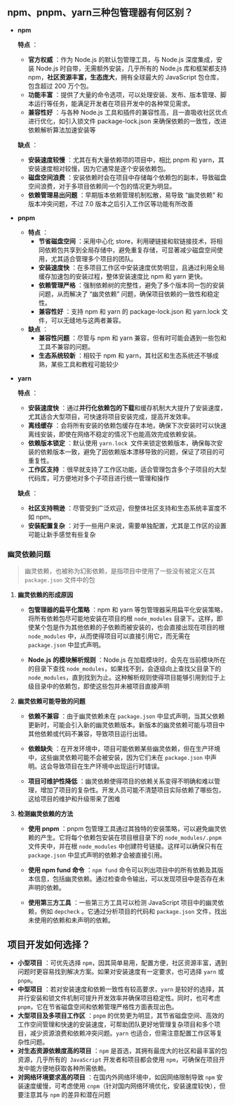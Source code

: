 ## npm、pnpm、yarn三种包管理器有何区别？

* **npm**

  **特点** ：

  - **官方权威** ：作为 Node.js 的默认包管理工具，与 Node.js 深度集成，安装 Node.js 时自带，无需额外安装，几乎所有的 Node.js 库和框架都支持 npm，**社区资源丰富，生态庞大**，拥有全球最大的 JavaScript 包仓库，包含超过 200 万个包。
  - **功能丰富** ：提供了大量的命令选项，可以处理安装、发布、版本管理、脚本运行等任务，能满足开发者在项目开发中的各种常见需求。
  - **兼容性好** ：与各种 Node.js 工具和插件的兼容性高，且一直吸收社区优点进行优化，如引入锁文件 package-lock.json 来确保依赖的一致性，改进依赖解析算法加速安装等

  **缺点** ：

  - **安装速度较慢** ：尤其在有大量依赖项的项目中，相比 pnpm 和 yarn，其安装速度相对较慢，因为它通常是逐个安装依赖包。
  - **磁盘空间浪费** ：安装依赖时会在项目中存储每个依赖包的副本，导致磁盘空间浪费，对于多项目依赖同一个包的情况更为明显。
  - **依赖管理易出问题** ：早期版本依赖管理机制松散，易导致 “幽灵依赖” 和版本冲突问题，不过 7.0 版本之后引入工作区等功能有所改善

* **pnpm**

  - **特点** ：
    - **节省磁盘空间** ：采用中心化 store，利用硬链接和软链接技术，将相同依赖包共享到全局存储中，避免重复存储，可显著减少磁盘空间使用，尤其适合管理多个项目的团队。
    - **安装速度快** ：在多项目工作区中安装速度优势明显，且通过利用全局缓存加速包的安装过程，整体安装速度比 npm 和 yarn 更快。
    - **依赖管理严格** ：强制依赖树的完整性，避免了多个版本同一包的安装问题，从而解决了 “幽灵依赖” 问题，确保项目依赖的一致性和稳定性。
    - **兼容性好** ：支持 npm 和 yarn 的 package-lock.json 和 yarn.lock 文件，可以无缝地与这两者兼容。
  - **缺点** ：
    - **兼容性问题** ：尽管与 npm 和 yarn 兼容，但有时可能会遇到一些包和工具不兼容的问题。
    - **生态系统较新** ：相较于 npm 和 yarn，其社区和生态系统还不够成熟，某些工具和教程可能较少

* **yarn**

  **特点** ：

  - **安装速度快** ：通过**并行化依赖包的下载**和缓存机制大大提升了安装速度，尤其适合大型项目，可快速将项目安装完成，提高开发效率。
  - **离线缓存** ：会将所有安装的依赖包缓存在本地，确保下次安装时可以快速离线安装，即使在网络不稳定的情况下也能高效完成依赖安装。
  - **依赖版本锁定** ：默认使用 `yarn.lock `文件来锁定依赖版本，确保每次安装的依赖版本一致，避免了因依赖版本漂移导致的问题，保证了项目的可重复性。
  - **工作区支持** ：很早就支持了工作区功能，适合管理包含多个子项目的大型代码库，可方便地对多个子项目进行统一管理和操作

  **缺点** ：

  - **社区支持稍逊** ：尽管受到广泛欢迎，但整体社区支持和生态系统丰富度不如 npm。
  - **安装配置复杂** ：对于一些用户来说，需要单独配置，尤其是工作区的设置可能让新手感觉有些复杂

### 幽灵依赖问题

> 幽灵依赖，也被称为幻影依赖，是指项目中使用了一些没有被定义在其 `package.json` 文件中的包

1. **幽灵依赖的形成原因**

   - **包管理器的扁平化策略** ：npm 和 yarn 等包管理器采用扁平化安装策略，将所有依赖包尽可能地安装在项目的根 `node_modules` 目录下。这样，即使某个包是作为其他依赖的子依赖而被安装的，也会直接出现在项目的根 `node_modules` 中，从而使得项目可以直接引用它，而无需在 `package.json` 中显式声明。

   - **Node.js 的模块解析规则** ：Node.js 在加载模块时，会先在当前模块所在的目录下查找 `node_modules`，如果找不到，会逐级向上查找父目录下的 `node_modules`，直到找到为止。这种解析规则使得项目能够引用到位于上级目录中的依赖包，即使这些包并未被项目直接声明

2. **幽灵依赖可能导致的问题**

   - **依赖不兼容** ：由于幽灵依赖未在 `package.json` 中显式声明，当其父依赖更新时，可能会引入新的幽灵依赖版本。新版本的幽灵依赖可能与项目中其他依赖或代码不兼容，导致项目运行出错。

   - **依赖缺失** ：在开发环境中，项目可能依赖某些幽灵依赖，但在生产环境中，这些幽灵依赖可能不会被安装，因为它们未在 `package.json` 中声明。这会导致项目在生产环境中出现运行时错误。

   - **项目可维护性降低** ：幽灵依赖使得项目的依赖关系变得不明确和难以管理，增加了项目的复杂性。开发人员可能不清楚项目实际依赖了哪些包，这给项目的维护和升级带来了困难

3. **检测幽灵依赖的方法**

   - **使用 pnpm** ：pnpm 包管理工具通过其独特的安装策略，可以避免幽灵依赖的产生。它将每个依赖包安装在项目根目录下的 `node_modules/.pnpm` 文件夹中，并在根 `node_modules` 中创建符号链接。这样可以确保只有在 `package.json` 中显式声明的依赖才会被直接引用。

   - **使用 npm fund 命令** ：`npm fund` 命令可以列出项目中的所有依赖及其版本信息，包括幽灵依赖。通过检查命令输出，可以发现项目中是否存在未声明的依赖。

   - **使用第三方工具** ：一些第三方工具可以检测 JavaScript 项目中的幽灵依赖，例如 `depcheck` 。它通过分析项目的代码和 `package.json` 文件，找出未使用的依赖和未声明的依赖。



## 项目开发如何选择？

- **小型项目** ：可优先选择 `npm`，因其简单易用，配置方便，社区资源丰富，遇到问题时更容易找到解决方案。如果对安装速度有一定要求，也可选择 `yarn` 或 `pnpm`。
- **中型项目** ：若对安装速度和依赖一致性有较高要求，`yarn` 是较好的选择，其并行安装和锁文件机制可提升开发效率并确保项目稳定性。同时，也可考虑 `pnpm`，它在节省磁盘空间和依赖管理严格性方面表现出色。
- **大型项目及多项目工作区** ：`pnpm` 的优势更为明显，其节省磁盘空间、高效的工作空间管理和快速的安装速度，可帮助团队更好地管理复杂项目和多个项目，减少资源浪费和依赖冲突问题。`yarn` 也适合，但需注意配置工作区等复杂性问题。
- **对生态资源依赖度高的项目** ：`npm` 是首选，其拥有最庞大的社区和最丰富的包资源，几乎所有的` JavaScript` 开发者和项目都会使用 `npm`，可确保在项目开发中能方便地获取各种所需依赖。
- **对网络环境要求高的项目** ：在国内外网络环境中，如因网络限制导致 `npm` 安装速度缓慢，可考虑使用 `cnpm`（针对国内网络环境优化，安装速度较快），但要注意其与 `npm` 的差异和潜在问题